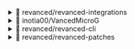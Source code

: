 
<details> <summary>👀 revanced/revanced-integrations </summary>

**Release Version** - [v0.64.0](https://github.com/revanced/revanced-integrations/releases/tag/v0.64.0)<br>**Changelog** -<br> # [0.64.0](https://github.com/revanced/revanced-integrations/compare/v0.63.1...v0.64.0) (2022-10-30)


### Features

* `hide-watch-in-vr` patch ([#191](https://github.com/revanced/revanced-integrations/issues/191)) ([fb20ae1](https://github.com/revanced/revanced-integrations/commit/fb20ae19e868032b29c90039bff66e7cafa2d972))



**Published at** -<br> 2022-10-30T12:06:00Z<br><sub>Change logs generated by [Docker Py Revanced](https://github.com/nikhilbadyal/docker-py-revanced)</sub>
</details>
<details> <summary>👀 inotia00/VancedMicroG </summary>

**Release Version** - [v0.2.25.224113-224113002](https://github.com/inotia00/VancedMicroG/releases/tag/v0.2.25.224113-224113002)<br>**Changelog** -<br> - Reflect changes in microg repo (provided by @OxrxL)
- Support for ReVanced's `SPOOFED_PACKAGE_SIGNATURE` (provided by @shadow578)
- Support full dark theme (not Amoled)
- Remove unused dependencies
- Add Crowdin translation
- Rollback: Crowdin Translation Vandalism (Belarusian)

※ Source Code for MicroG 0.2.25.224113 was provided by @OxrxL
※ @shadow578's commit used to apply ReVanced's `SPOOFED_PACKAGE_SIGNATURE`**Published at** -<br> 2022-10-26T08:22:57Z<br><sub>Change logs generated by [Docker Py Revanced](https://github.com/nikhilbadyal/docker-py-revanced)</sub>
</details>
<details> <summary>👀 revanced/revanced-cli </summary>

**Release Version** - [v2.15.0](https://github.com/revanced/revanced-cli/releases/tag/v2.15.0)<br>**Changelog** -<br> # [2.15.0](https://github.com/revanced/revanced-cli/compare/v2.14.0...v2.15.0) (2022-10-31)


### Bug Fixes

* **gitignore:** ignore `options.toml` ([#158](https://github.com/revanced/revanced-cli/issues/158)) ([7be9af0](https://github.com/revanced/revanced-cli/commit/7be9af0942de2a834b9e57403d46263b65f1a422))


### Features

* use `am` instead of `monkey` to launch the app ([#159](https://github.com/revanced/revanced-cli/issues/159)) ([6a35cf7](https://github.com/revanced/revanced-cli/commit/6a35cf7ea46a4474120626ce03d28490cc96bf07))



**Published at** -<br> 2022-10-31T13:19:35Z<br><sub>Change logs generated by [Docker Py Revanced](https://github.com/nikhilbadyal/docker-py-revanced)</sub>
</details>
<details> <summary>👀 revanced/revanced-patches </summary>

**Release Version** - [v2.100.2](https://github.com/revanced/revanced-patches/releases/tag/v2.100.2)<br>**Changelog** -<br> ## [2.100.2](https://github.com/revanced/revanced-patches/compare/v2.100.1...v2.100.2) (2022-10-31)


### Bug Fixes

* **youtube/theme-patch:** respect app specific theme ([#946](https://github.com/revanced/revanced-patches/issues/946)) ([fe8d6c7](https://github.com/revanced/revanced-patches/commit/fe8d6c7b2c10be5cca0717b6a03cfa1bef10e2c0))



**Published at** -<br> 2022-10-31T23:09:14Z<br><sub>Change logs generated by [Docker Py Revanced](https://github.com/nikhilbadyal/docker-py-revanced)</sub>
</details>